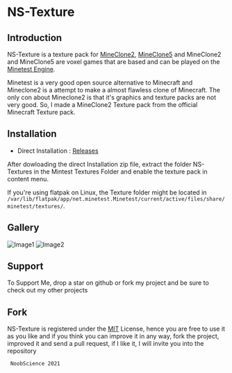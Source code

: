 # NS-Texture

## Introduction

NS-Texture is a texture pack for [MineClone2](https://content.minetest.net/packages/Wuzzy/mineclone2/), [MineClone5](https://content.minetest.net/packages/kay27/mineclone5/) and  MineClone2 and MineClone5 are voxel games that are based and can be played on the [Minetest Engine](https://www.minetest.net/).

Minetest is a very good open source alternative to Minecraft and Mineclone2 is a attempt to make a almost flawless clone of Minecraft. The only con about Mineclone2 is that it's graphics and texture packs are not very good. So, I made a MineClone2 Texture pack from the official Minecraft Texture pack.

## Installation

<!-- - Minetest ContentDb : [ContentDb]() -->
- Direct Installation : [Releases](https://github.com/newtoallofthis123/NS-Texture/releases)

After dowloading the direct Installation zip file, extract the folder NS-Textures in the Mintest Textures Folder and enable the texture pack in content menu.

If you're using flatpak on Linux, the Texture folder might be located in ```/var/lib/flatpak/app/net.minetest.Minetest/current/active/files/share/minetest/textures/```.

## Gallery

![Image1](https://github.com/newtoallofthis123/NS-Texture/raw/main/minetest_42BsbAVsPS.png)
![Image2](https://github.com/newtoallofthis123/NS-Texture/raw/main/minetest_DIYR9fBHsB.png)

## Support

To Support Me, drop a star on github or fork my project and be sure to check out my other projects

## Fork

NS-Texture is registered under the [MIT]() License, hence you are free to use it as you like and if you think you can improve it in any way, fork the project, improved it and send a pull request, if I like it, I will invite you into the repository

     NoobScience 2021
